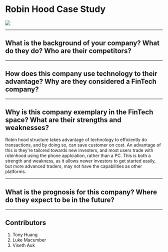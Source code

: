 # Robin Hood Case Study
![](https://external-content.duckduckgo.com/iu/?u=https%3A%2F%2Fcdn.mos.cms.futurecdn.net%2FUwew2kT96kWHNFmgsGti9f.jpg&f=1&nofb=1)

---
## What is the background of your company? What do they do? Who are their competitors?


---
## How does this company use technology to their advantage? Why are they considered a FinTech company?


---
## Why is this company exemplary in the FinTech space? What are their strengths and weaknesses?
Robin hood structure takes advantage of technology to efficiently do transactions, and by doing so, can save customer on cost.
An advantage of this is they're tailored towards new investers, and most users trade with robinhood using the phone applciation, rather than a PC.
This is both a strength and weakness, as it allows newer investors to get started easily, but more advanced traders, may not have the capabilities as other platforms.

---
## What is the prognosis for this company? Where do they expect to be in the future?

---


## Contributors
1. Tony Huang
2. Luke Macumber
3. Viseth Auk